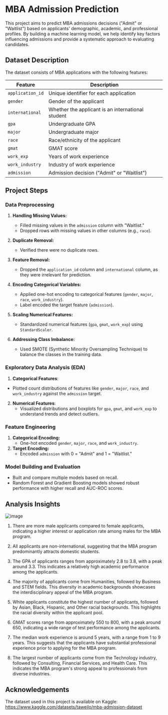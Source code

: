 
# MBA Admission Prediction

This project aims to predict MBA admissions decisions ("Admit" or "Waitlist") based on applicants' demographic, academic, and professional profiles. By building a machine learning model, we help identify key factors influencing admissions and provide a systematic approach to evaluating candidates.

## Dataset Description

The dataset consists of MBA applications with the following features:

| Feature          | Description                                  |
|------------------|----------------------------------------------|
| `application_id` | Unique identifier for each application       |
| `gender`         | Gender of the applicant                     |
| `international`  | Whether the applicant is an international student |
| `gpa`            | Undergraduate GPA                           |
| `major`          | Undergraduate major                         |
| `race`           | Race/ethnicity of the applicant             |
| `gmat`           | GMAT score                                  |
| `work_exp`       | Years of work experience                    |
| `work_industry`  | Industry of work experience                 |
| `admission`      | Admission decision ("Admit" or "Waitlist")  |




## Project Steps

### Data Preprocessing
1. **Handling Missing Values:**
    - Filled missing values in the `admission` column with "Waitlist."
    - Dropped rows with missing values in other columns (e.g., `race`).

2. **Duplicate Removal:**
    - Verified there were no duplicate rows.

3. **Feature Removal:**
    - Dropped the `application_id` column and `international` column, as they were irrelevant for prediction.

4. **Encoding Categorical Variables:**
    - Applied one-hot encoding to categorical features (`gender`, `major`, `race`, `work_industry`).
    - Label encoded the target feature (`admission`).

5. **Scaling Numerical Features:**
   - Standardized numerical features (`gpa`, `gmat`, `work_exp`) using `StandardScaler`.

6. **Addressing Class Imbalance:**
   - Used SMOTE (Synthetic Minority Oversampling Technique) to balance the classes in the training data.


### Exploratory Data Analysis (EDA)

1.  **Categorical Features**:
   - Plotted count distributions of features like `gender`, `major`, `race`, and `work_industry` against the `admission` target.

2. **Numerical Features**:
   - Visualized distributions and boxplots for `gpa`, `gmat`, and `work_exp` to understand trends and detect outliers.


### Feature Engineering
1. **Categorical Encoding:**
   - One-hot encoded `gender`, `major`, `race`, and `work_industry`.
2. **Target Encoding:**
   - Encoded `admission` with 0 = "Admit" and 1 = "Waitlist."

### Model Building and Evaluation

   - Built and compare multiple models based on recall.
   - Random Forest and Gradient Boosting models showed robust performance with higher recall and AUC-ROC scores.


## Analysis Insights

![image](https://github.com/user-attachments/assets/6534e1d9-7136-4019-8271-378faa2ce881)

1. There are more male applicants compared to female applicants, indicating a higher interest or application rate among males for the MBA program.

2. All applicants are non-international, suggesting that the MBA program predominantly attracts domestic students.

3. The GPA of applicants ranges from approximately 2.8 to 3.8, with a peak around 3.3. This indicates a relatively high academic performance among the applicants.

4. The majority of applicants come from Humanities, followed by Business and STEM fields. This diversity in academic backgrounds showcases the interdisciplinary appeal of the MBA program.

5. White applicants constitute the highest number of applicants, followed by Asian, Black, Hispanic, and Other racial backgrounds. This highlights the racial diversity within the applicant pool.

6. GMAT scores range from approximately 550 to 800, with a peak around 650, indicating a wide range of test performance among the applicants.

7. The median work experience is around 5 years, with a range from 1 to 9 years. This suggests that the applicants have substantial professional experience prior to applying for the MBA program.

8. The largest number of applicants come from the Technology industry, followed by Consulting, Financial Services, and Health Care. This indicates the MBA program's strong appeal to professionals from diverse industries.


## Acknowledgements

The dataset used in this project is available on Kaggle: https://www.kaggle.com/datasets/taweilo/mba-admission-dataset
